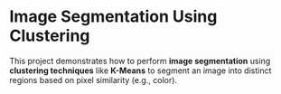 # Image Segmentation Using Clustering

This project demonstrates how to perform **image segmentation** using **clustering techniques** like **K-Means** to segment an image into distinct regions based on pixel similarity (e.g., color).
